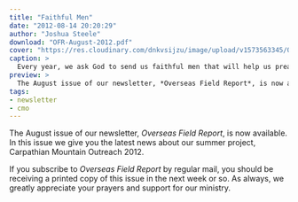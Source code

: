 ```yaml
---
title: "Faithful Men"
date: "2012-08-14 20:20:29"
author: "Joshua Steele"
download: "OFR-August-2012.pdf"
cover: "https://res.cloudinary.com/dnkvsijzu/image/upload/v1573563345/OFReport/2012-08-14-faithful-men/CMO-MEN_xsp8mi.jpg"
caption: >
  Every year, we ask God to send us faithful men that will help us preach Christ here in Ukraine. Six weeks into the CMO 2012 project, it’s evident that He’s answered that prayer yet again.
preview: >
  The August issue of our newsletter, *Overseas Field Report*, is now available. In this issue we give you the latest news about our summer project, Carpathian Mountain Outreach 2012.
tags:
- newsletter
- cmo
---
```


The August issue of our newsletter, *Overseas Field Report*, is now available. In this issue we give you the latest news about our summer project, Carpathian Mountain Outreach 2012.

If you subscribe to *Overseas Field Report* by regular mail, you should be receiving a printed copy of this issue in the next week or so. As always, we greatly appreciate your prayers and support for our ministry.
